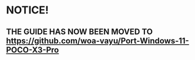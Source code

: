 # NOTICE!

## THE GUIDE HAS NOW BEEN MOVED TO https://github.com/woa-vayu/Port-Windows-11-POCO-X3-Pro

